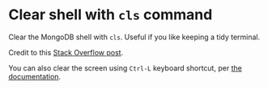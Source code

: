 # Clear shell with `cls` command

Clear the MongoDB shell with `cls`. Useful if you like keeping a tidy terminal.

Credit to this [Stack Overflow post](https://stackoverflow.com/questions/13327218/how-to-clear-console-in-mongodb#13327256).

You can also clear the screen using `Ctrl-L` keyboard shortcut, per [the documentation](https://docs.mongodb.com/manual/reference/mongo-shell/#keyboard-shortcuts).